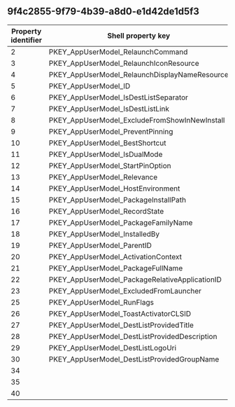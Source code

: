 ## 9f4c2855-9f79-4b39-a8d0-e1d42de1d5f3

Property identifier | Shell property key | Shell name | Alias
--- | --- | --- | ---
2 | PKEY_AppUserModel_RelaunchCommand | System.AppUserModel.RelaunchCommand | 
3 | PKEY_AppUserModel_RelaunchIconResource | System.AppUserModel.RelaunchIconResource | 
4 | PKEY_AppUserModel_RelaunchDisplayNameResource | System.AppUserModel.RelaunchDisplayNameResource | 
5 | PKEY_AppUserModel_ID | System.AppUserModel.ID | 
6 | PKEY_AppUserModel_IsDestListSeparator | System.AppUserModel.IsDestListSeparator | 
7 | PKEY_AppUserModel_IsDestListLink |  | 
8 | PKEY_AppUserModel_ExcludeFromShowInNewInstall | System.AppUserModel.ExcludeFromShowInNewInstall | 
9 | PKEY_AppUserModel_PreventPinning | System.AppUserModel.PreventPinning | 
10 | PKEY_AppUserModel_BestShortcut |  | 
11 | PKEY_AppUserModel_IsDualMode | System.AppUserModel.IsDualMode | 
12 | PKEY_AppUserModel_StartPinOption | System.AppUserModel.StartPinOption | 
13 | PKEY_AppUserModel_Relevance |  | 
14 | PKEY_AppUserModel_HostEnvironment | System.AppUserModel.HostEnvironment | 
15 | PKEY_AppUserModel_PackageInstallPath |  | 
16 | PKEY_AppUserModel_RecordState |  | 
17 | PKEY_AppUserModel_PackageFamilyName |  | 
18 | PKEY_AppUserModel_InstalledBy | System.AppUserModel.InstalledBy | 
19 | PKEY_AppUserModel_ParentID |  | 
20 | PKEY_AppUserModel_ActivationContext | System.AppUserModel.ActivationContext | 
21 | PKEY_AppUserModel_PackageFullName |  | 
22 | PKEY_AppUserModel_PackageRelativeApplicationID |  | 
23 | PKEY_AppUserModel_ExcludedFromLauncher |  | 
25 | PKEY_AppUserModel_RunFlags |  | 
26 | PKEY_AppUserModel_ToastActivatorCLSID | System.AppUserModel.ToastActivatorCLSID | 
27 | PKEY_AppUserModel_DestListProvidedTitle |  | 
28 | PKEY_AppUserModel_DestListProvidedDescription |  | 
29 | PKEY_AppUserModel_DestListLogoUri |  | 
30 | PKEY_AppUserModel_DestListProvidedGroupName |  | 
34 |  |  | 
35 |  |  | 
40 |  |  | 

